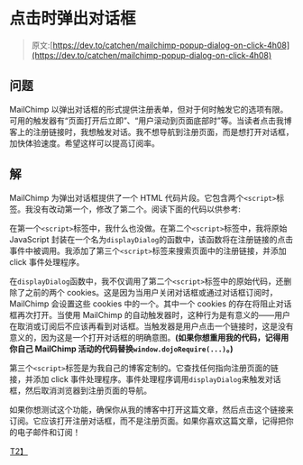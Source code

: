 # 点击时弹出对话框

> 原文:[https://dev.to/catchen/mailchimp-popup-dialog-on-click-4h08](https://dev.to/catchen/mailchimp-popup-dialog-on-click-4h08)

## [](#problem)问题

MailChimp 以弹出对话框的形式提供注册表单，但对于何时触发它的选项有限。可用的触发器有“页面打开后立即”、“用户滚动到页面底部时”等。当读者点击我博客上的注册链接时，我想触发对话。我不想导航到注册页面，而是想打开对话框，加快体验速度。希望这样可以提高订阅率。

## [](#solution)解

MailChimp 为弹出对话框提供了一个 HTML 代码片段。它包含两个`<script>`标签。我没有改动第一个，修改了第二个。阅读下面的代码以供参考:

在第一个`<script>`标签中，我什么也没做。在第二个`<script>`标签中，我将原始 JavaScript 封装在一个名为`displayDialog`的函数中，该函数将在注册链接的点击事件中被调用。我添加了第三个`<script>`标签来搜索页面中的注册链接，并添加 click 事件处理程序。

在`displayDialog`函数中，我不仅调用了第二个`<script>`标签中的原始代码，还删除了之前的两个 cookies。这是因为当用户关闭对话框或通过对话框订阅时，MailChimp 会设置这些 cookies 中的一个。其中一个 cookies 的存在将阻止对话框再次打开。当使用 MailChimp 的自动触发器时，这种行为是有意义的——用户在取消或订阅后不应该再看到对话框。当触发器是用户点击一个链接时，这是没有意义的，因为这是一个打开对话框的明确意图。**(如果你想重用我的代码，记得用你自己 MailChimp 活动的代码替换`window.dojoRequire(...)`。)**

第三个`<script>`标签是为我自己的博客定制的。它查找任何指向注册页面的链接，并添加 click 事件处理程序。事件处理程序调用`displayDialog`来触发对话框，然后取消浏览器到注册页面的导航。

如果你想测试这个功能，确保你从我的博客中打开这篇文章，然后点击这个链接来订阅。它应该打开注册对话框，而不是注册页面。如果你喜欢这篇文章，记得把你的电子邮件和订阅！

[![](img/4475472da1af5a8f26ad925aaaf43ae9.png)T2】](https://res.cloudinary.com/practicaldev/image/fetch/s--PzXxuNG8--/c_limit%2Cf_auto%2Cfl_progressive%2Cq_auto%2Cw_880/http://feeds.feedburner.com/%257Er/CatChen/English/%257E4/w6zmPW0iFsQ)